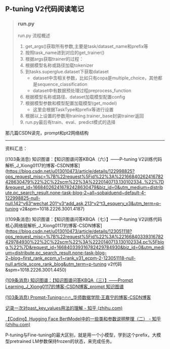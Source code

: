 ## P-tuning V2代码阅读笔记

> ### run.py
>
> run.py 流程概述
>
> 1. get_args()获取所有参数,主要是task/dataset_name和prefix等
> 2. 按照task_name进到对应的get_trainer()
> 3. 根据args获取trainer的过程：
> 	1. 根据模型名称或路径加载tokenizer
> 	2. 到tasks.superglue.dataset下获取dataset
> 		* dataset中含相关参数，比如只有copa是multiple_choice，其他都是sequence_classification
> 		* dataset中有数据预处理过程preprocess_function
> 	3. 根据模型名称或路径、dataset加载模型配置config
> 	4. 根据模型参数和模型配置加载模型(get_model)
> 		* 这里会根据TaskType和prefix等进行设置
> 	5. 根据以上设置的参数用training.trainer_base封装trainer返回
> 4. run.py最后有train、eval、predict模式的选择



那几篇CSDN读完，prompt和pt2网络结构



---

资料汇总：

[(103条消息) 知识图谱：【知识图谱问答KBQA（六）】——P-tuning V2训练代码解析_J_Xiong0117的博客-CSDN博客](https://blog.csdn.net/u013010473/article/details/122998825?ops_request_misc=%7B%22request%5Fid%22%3A%22166840262416782428630479%22%2C%22scm%22%3A%2220140713.130102334..%22%7D&request_id=166840262416782428630479&biz_id=0&utm_medium=distribute.pc_search_result.none-task-blog-2~all~sobaiduend~default-4-122998825-null-null.142^v63^wechat,201^v3^add_ask,213^v2^t3_esquery_v3&utm_term=p-tuning v2&spm=1018.2226.3001.4187)

[(109条消息) 知识图谱：【知识图谱问答KBQA（七）】——P-tuning V2训练代码核心网络层解析_J_Xiong0117的博客-CSDN博客](https://blog.csdn.net/u013010473/article/details/123051118?ops_request_misc=%7B%22request%5Fid%22%3A%22166840339316782429784930%22%2C%22scm%22%3A%2220140713.130102334.pc%5Fblog.%22%7D&request_id=166840339316782429784930&biz_id=0&utm_medium=distribute.pc_search_result.none-task-blog-2~blog~first_rank_ecpm_v1~rank_v31_ecpm-2-123051118-null-null.article_score_rank_blog&utm_term=p-tuning v2代码&spm=1018.2226.3001.4450)

[(109条消息) 知识图谱：【知识图谱问答KBQA（三）】——Prompt Learning_J_Xiong0117的博客-CSDN博客_prompt 知识图谱](https://blog.csdn.net/u013010473/article/details/122688390)

[(103条消息) Prompt-Tuning🔥🔥🔥_华师数据学院·王嘉宁的博客-CSDN博客](https://blog.csdn.net/qq_36426650/category_11415866.html)

[记录一次对past_key_values用法的理解 - 知乎 (zhihu.com)](https://zhuanlan.zhihu.com/p/459305102)



[【Coding】Hugging Face BertModel中的一些类和参数说明整理（二） - 知乎 (zhihu.com)](https://zhuanlan.zhihu.com/p/487728932)

P-tuning与Fine-tuning的最大区别，就是用一个小模型，学到这个prefix，大模型pretrained LM参数保持frozen的状态，来完成任务。